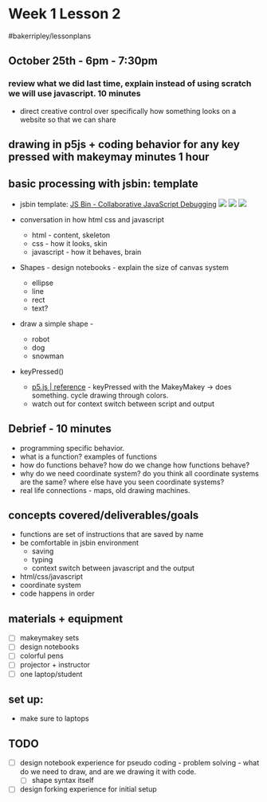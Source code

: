 # Week 1 Lesson 2
#bakerripley/lessonplans

## October 25th - 6pm - 7:30pm 
### review what we did last time, explain instead of using scratch we will use javascript. 10 minutes
- direct creative control over specifically how something looks on a website so that we can share 
## drawing in p5js + coding behavior for any key pressed with makeymay minutes 1 hour 
## basic processing with jsbin: template 
-  jsbin template: [JS Bin - Collaborative JavaScript Debugging](http://jsbin.com/fugujo/edit?js,output)
![](Week%201%20Lesson%202/Week%201%20Lesson%202/JS_Bin_-_JS_Bin.png)
![](Week%201%20Lesson%202/Week%201%20Lesson%202/JS_Bin_-_JS_Bin%201.png)
![](Week%201%20Lesson%202/Week%201%20Lesson%202/JS_Bin_-_JS_Bin%202.png)
- conversation in how html css and javascript
	- html - content, skeleton
	- css - how it looks, skin
	- javascript - how it behaves, brain
- Shapes - design notebooks - explain the size of canvas system 
	- ellipse
	- line
	- rect
	- text? 
- draw a simple shape - 
	- robot
	- dog
	- snowman

-  keyPressed() 
	- [p5.js | reference](https://p5js.org/reference/#/p5/keyPressed) - keyPressed with the MakeyMakey -> does something. cycle drawing through colors. 
	- watch out for context switch between script and output

## Debrief - 10 minutes
- programming specific behavior. 
- what is a function? examples of functions
- how do functions behave? how do we change how functions behave?
- why do we need coordinate system? do you think all coordinate systems are the same? where else have  you seen coordinate systems? 
- real life connections - maps, old drawing machines.

## concepts covered/deliverables/goals
- functions are set of instructions that are saved by name
- be comfortable in jsbin environment
	- saving
	- typing
	- context switch between javascript and the output
- html/css/javascript
- coordinate system
- code happens in order 

## materials + equipment
- [ ] makeymakey sets
- [ ] design notebooks
- [ ] colorful pens
- [ ] projector + instructor 
- [ ] one laptop/student

## set up:
- make sure to laptops 

## TODO 
- [ ] design notebook experience for pseudo coding  - problem solving - what do we need to draw, and are we drawing it with code. 
	- [ ] shape syntax itself
- [ ] design forking experience for initial setup 